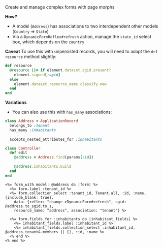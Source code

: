 Create and manage complex forms with page morphs

**How?**
- A model (`Address`) has associations to two interdependent other models (`Country` => `State`)
- Via a `DynamicFormReflex#refresh` action, manage the `state_id` select box, which depends on the `country`

**Caveat**
To use this with unpersisted records, you will need to adapt the `def resource` method slightly:

```rb
def resource
  @resource ||= if element.dataset.sgid.present?
    element.signed[:sgid] 
  else
    element.dataset.resource_name.classify.new
  end
end
```

**Variations**
- You can also use this with `has_many` associations:

```rb
class Address < ApplicationRecord
  belongs_to :tenant
  has_many :inhabitants
  
  accepts_nested_attributes_for :inhabitants
```

```rb
class Controller
  def edit
    @address = Address.find(params[:id])
    
    @address.inhabitants.build
  end
end
```

```erb
<%= form_with model: @address do |form| %>
  <%= form.label :tenant_id %>
  <%= form.collection_select :tenant_id, Tenant.all, :id, :name, {include_blank: true}, 
    data: {reflex: "change->DynamicForm#refresh", sgid: @address.to_sgid.to_s, 
    resource_name: "address", association: "tenant"} %>
  
  <%= form.fields_for :inhabitants do |inhabitant_fields| %>
    <%= inhabitant_fields.label :inhabitant_id %>
    <%= inhabitant_fields.collection_select :inhabitant_id, @address.tenant&.members || [], :id, :name %>
  <% end %>
<% end %>
```
